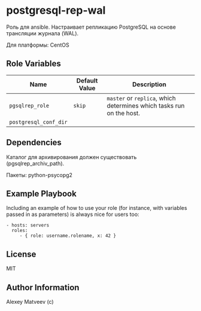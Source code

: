 postgresql-rep-wal
=========

Роль для ansible. Настраивает репликацию PostgreSQL на основе трансляции журнала (WAL).

Для платформы: CentOS

Role Variables
--------------

| Name              | Default Value       | Description          |
|-------------------|---------------------|----------------------|
| `pgsqlrep_role` | `skip` | `master` or `replica`, which determines which tasks run on the host. |
| `postgresql_conf_dir` |  |  |

Dependencies
------------

Каталог для архивирования должен существовать (pgsqlrep_archiv_path).

Пакеты: python-psycopg2

Example Playbook
----------------

Including an example of how to use your role (for instance, with variables passed in as parameters) is always nice for users too:

    - hosts: servers
      roles:
         - { role: username.rolename, x: 42 }

License
-------

MIT

Author Information
------------------

Alexey Matveev (c)

